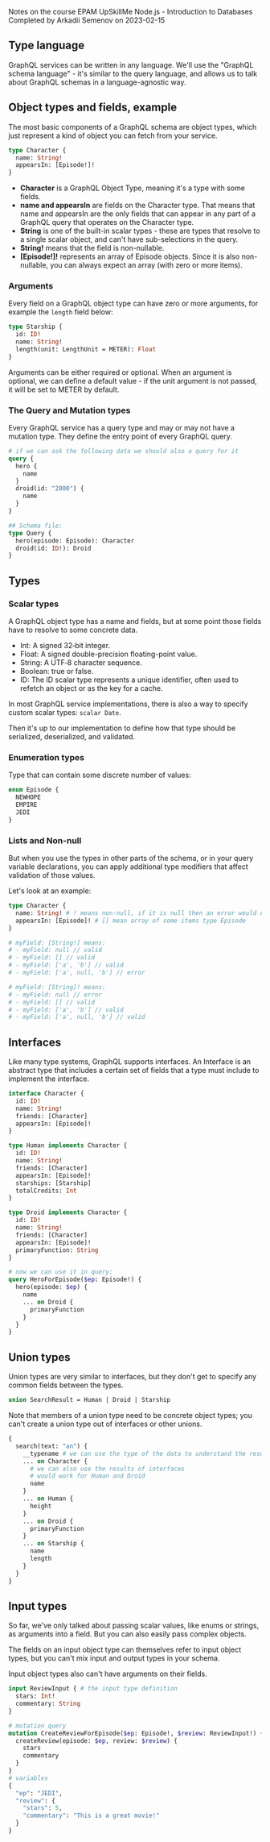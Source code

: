 Notes on the course EPAM UpSkillMe Node.js - Introduction to Databases
Completed by Arkadii Semenov on 2023-02-15

## Type language

GraphQL services can be written in any language. We'll use the "GraphQL schema language" - it's similar to the query language, and allows us to talk about GraphQL schemas in a language-agnostic way.

## Object types and fields, example

The most basic components of a GraphQL schema are object types, which just represent a kind of object you can fetch from your service.

```graphql
type Character {
  name: String!
  appearsIn: [Episode!]!
}
```

- **Character** is a GraphQL Object Type, meaning it's a type with some fields.
- **name and appearsIn** are fields on the Character type. That means that name and appearsIn are the only fields that can appear in any part of a GraphQL query that operates on the Character type.
- **String** is one of the built-in scalar types - these are types that resolve to a single scalar object, and can't have sub-selections in the query.
- **String!** means that the field is non-nullable.
- **[Episode!]!** represents an array of Episode objects. Since it is also non-nullable, you can always expect an array (with zero or more items).

### Arguments

Every field on a GraphQL object type can have zero or more arguments, for example the `length` field below:

```graphql
type Starship {
  id: ID!
  name: String!
  length(unit: LengthUnit = METER): Float
}
```

Arguments can be either required or optional. When an argument is optional, we can define a default value - if the unit argument is not passed, it will be set to METER by default.

### The Query and Mutation types

Every GraphQL service has a query type and may or may not have a mutation type.
They define the entry point of every GraphQL query.

```graphql
# if we can ask the following data we should also a query for it
query {
  hero {
    name
  }
  droid(id: "2000") {
    name
  }
}

## Schema file:
type Query {
  hero(episode: Episode): Character
  droid(id: ID!): Droid
}
```

## Types

### Scalar types

A GraphQL object type has a name and fields, but at some point those fields have to resolve to some concrete data.

- Int: A signed 32‐bit integer.
- Float: A signed double-precision floating-point value.
- String: A UTF‐8 character sequence.
- Boolean: true or false.
- ID: The ID scalar type represents a unique identifier, often used to refetch an object or as the key for a cache.

In most GraphQL service implementations, there is also a way to specify custom scalar types: `scalar Date`.

Then it's up to our implementation to define how that type should be serialized, deserialized, and validated.

### Enumeration types

Type that can contain some discrete number of values:

```graphql
enum Episode {
  NEWHOPE
  EMPIRE
  JEDI
}
```

### Lists and Non-null

But when you use the types in other parts of the schema, or in your query variable declarations, you can apply additional type modifiers that affect validation of those values.

Let's look at an example:

```graphql
type Character {
  name: String! # ! means non-null, if it is null then an error would occur!
  appearsIn: [Episode]! # [] mean array of some items type Episode
}

# myField: [String!] means:
# - myField: null // valid
# - myField: [] // valid
# - myField: ['a', 'b'] // valid
# - myField: ['a', null, 'b'] // error

# myField: [String]! means:
# - myField: null // error
# - myField: [] // valid
# - myField: ['a', 'b'] // valid
# - myField: ['a', null, 'b'] // valid
```

## Interfaces

Like many type systems, GraphQL supports interfaces. An Interface is an abstract type that includes a certain set of fields that a type must include to implement the interface.

```graphql
interface Character {
  id: ID!
  name: String!
  friends: [Character]
  appearsIn: [Episode]!
}

type Human implements Character {
  id: ID!
  name: String!
  friends: [Character]
  appearsIn: [Episode]!
  starships: [Starship]
  totalCredits: Int
}

type Droid implements Character {
  id: ID!
  name: String!
  friends: [Character]
  appearsIn: [Episode]!
  primaryFunction: String
}

# now we can use it in query:
query HeroForEpisode($ep: Episode!) {
  hero(episode: $ep) {
    name
    ... on Droid {
      primaryFunction
    }
  }
}
```

## Union types

Union types are very similar to interfaces, but they don't get to specify any common fields between the types.

```graphql
union SearchResult = Human | Droid | Starship
```

Note that members of a union type need to be concrete object types; you can't create a union type out of interfaces or other unions.

```graphql
{
  search(text: "an") {
    __typename # we can use the type of the data to understand the result
    ... on Character {
      # we can also use the results of interfaces
      # would work for Human and Droid
      name
    }
    ... on Human {
      height
    }
    ... on Droid {
      primaryFunction
    }
    ... on Starship {
      name
      length
    }
  }
}
```

## Input types

So far, we've only talked about passing scalar values, like enums or strings, as arguments into a field. But you can also easily pass complex objects.

The fields on an input object type can themselves refer to input object types, but you can't mix input and output types in your schema.

Input object types also can't have arguments on their fields.

```graphql
input ReviewInput { # the input type definition
  stars: Int!
  commentary: String
}

# mutation query
mutation CreateReviewForEpisode($ep: Episode!, $review: ReviewInput!) {
  createReview(episode: $ep, review: $review) {
    stars
    commentary
  }
}
# variables
{
  "ep": "JEDI",
  "review": {
    "stars": 5,
    "commentary": "This is a great movie!"
  }
}
```
